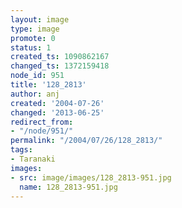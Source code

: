 ```yaml
---
layout: image
type: image
promote: 0
status: 1
created_ts: 1090862167
changed_ts: 1372159418
node_id: 951
title: '128_2813'
author: anj
created: '2004-07-26'
changed: '2013-06-25'
redirect_from:
- "/node/951/"
permalink: "/2004/07/26/128_2813/"
tags:
- Taranaki
images:
- src: image/images/128_2813-951.jpg
  name: 128_2813-951.jpg
---
```


